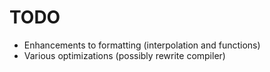 # TODO

* Enhancements to formatting (interpolation and functions)
* Various optimizations (possibly rewrite compiler)
